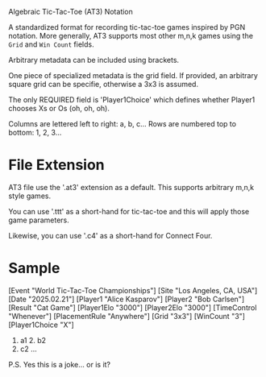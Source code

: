 Algebraic Tic-Tac-Toe (AT3) Notation

A standardized format for recording tic-tac-toe games inspired by PGN
notation. More generally, AT3 supports most other m,n,k games using the `Grid`
and `Win Count` fields.

Arbitrary metadata can be included using brackets.

One piece of specialized metadata is the grid field. If provided, an
arbitrary square grid can be specifie, otherwise a 3x3 is assumed.

The only REQUIRED field is 'Player1Choice' which defines whether Player1
chooses Xs or Os (oh, oh, oh).

Columns are lettered left to right: a, b, c...
Rows are numbered top to bottom: 1, 2, 3...

File Extension
==============

AT3 file use the '.at3' extension as a default. This supports arbitrary m,n,k style games.

You can use '.ttt' as a short-hand for tic-tac-toe and this will
apply those game parameters.

Likewise, you can use '.c4' as a short-hand for Connect Four.

Sample 
======

[Event "World Tic-Tac-Toe Championships"]
[Site "Los Angeles, CA, USA"]
[Date "2025.02.21"]
[Player1 "Alice Kasparov"]
[Player2 "Bob Carlsen"]
[Result "Cat Game"]
[Player1Elo "3000"]
[Player2Elo "3000"]
[TimeControl "Whenever"]
[PlacementRule "Anywhere"]
[Grid "3x3"]
[WinCount "3"]
[Player1Choice "X"]

1. a1 2. b2
3. c2 ...


P.S. Yes this is a joke... or is it?
